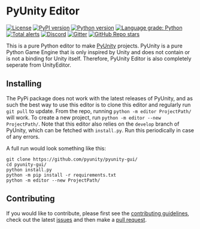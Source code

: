 # PyUnity Editor

[![License](https://img.shields.io/pypi/l/pyunity-editor.svg?logo=python&logoColor=FBE072)](https://github.com/pyunity/pyunity-gui/blob/master/LICENSE)
[![PyPI version](https://img.shields.io/pypi/v/pyunity-editor.svg?logo=python&logoColor=FBE072)](https://pypi.python.org/pypi/pyunity-gui)
[![Python version](https://img.shields.io/pypi/pyversions/pyunity-editor.svg?logo=python&logoColor=FBE072)](https://pypi.python.org/pypi/pyunity-gui)
[![Language grade: Python](https://img.shields.io/lgtm/grade/python/g/pyunity/pyunity-gui.svg?logo=lgtm)](https://lgtm.com/projects/g/pyunity/pyunity-gui/context:python)
[![Total alerts](https://img.shields.io/lgtm/alerts/g/pyunity/pyunity-gui.svg?logo=lgtm&logoWidth=18)](https://lgtm.com/projects/g/pyunity/pyunity-gui/alerts/)
[![Discord](https://img.shields.io/discord/835911328693616680?logo=discord&label=discord)](https://discord.gg/zTn48BEbF9)
[![Gitter](https://badges.gitter.im/pyunity/community.svg)](https://gitter.im/pyunity/community?utm_source=badge&utm_medium=badge&utm_campaign=pr-badge)
[![GitHub Repo stars](https://img.shields.io/github/stars/pyunity/pyunity-gui?logo=github)](https://github.com/pyunity/pyunity-gui/stargazers)

This is a pure Python editor to make [PyUnity](https://github.com/pyunity/pyunity) projects.
PyUnity is a pure Python Game Engine that is only inspired by Unity and does not contain or is not a binding for Unity itself.
Therefore, PyUnity Editor is also completely seperate from UnityEditor.

## Installing

The PyPi package does not work with the latest releases of PyUnity, and as such the best way
to use this editor is to clone this editor and regularly run `git pull` to update. From the repo,
running `python -m editor ProjectPath/` will work. To create a new project, run
`python -m editor --new ProjectPath/`. Note that this editor also relies on the `develop` branch
of PyUnity, which can be fetched with `install.py`. Run this periodically in case of any errors.

A full run would look something like this:

```
git clone https://github.com/pyunity/pyunity-gui/
cd pyunity-gui/
python install.py
python -m pip install -r requirements.txt
python -m editor --new ProjectPath/
``` 

## Contributing

If you would like to contribute, please
first see the [contributing guidelines](https://github.com/pyunity/pyunity-gui/blob/master/contributing.md),
check out the latest [issues](https://github.com/pyunity/pyunity-gui/issues)
and then make a [pull request](https://github.com/pyunity/pyunity-gui/pulls).
